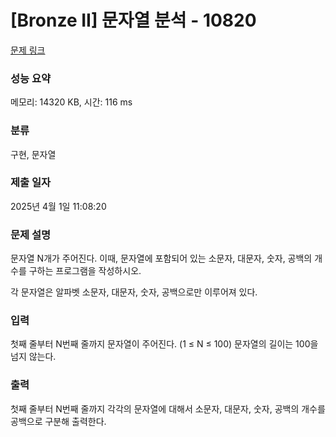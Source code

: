 # [Bronze II] 문자열 분석 - 10820 

[문제 링크](https://www.acmicpc.net/problem/10820) 

### 성능 요약

메모리: 14320 KB, 시간: 116 ms

### 분류

구현, 문자열

### 제출 일자

2025년 4월 1일 11:08:20

### 문제 설명

<p>문자열 N개가 주어진다. 이때, 문자열에 포함되어 있는 소문자, 대문자, 숫자, 공백의 개수를 구하는 프로그램을 작성하시오.</p>

<p>각 문자열은 알파벳 소문자, 대문자, 숫자, 공백으로만 이루어져 있다.</p>

### 입력 

 <p>첫째 줄부터 N번째 줄까지 문자열이 주어진다. (1 ≤ N ≤ 100) 문자열의 길이는 100을 넘지 않는다.</p>

### 출력 

 <p>첫째 줄부터 N번째 줄까지 각각의 문자열에 대해서 소문자, 대문자, 숫자, 공백의 개수를 공백으로 구분해 출력한다.</p>

